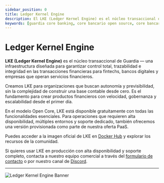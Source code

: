 ```yaml
---
sidebar_position: 0
title: Ledger Kernel Engine
description: El LKE (Ledger Kernel Engine) es el núcleo transaccional de Guardia, ideal para fintechs y bancos digitales que buscan escalabilidad, seguridad e integridad en tiempo real.
keywords: [guardia core banking, core bancario open source, core bancario escalable, ledger transaccional, transacciones en tiempo real]
---
```


# Ledger Kernel Engine

**LKE (Ledger Kernel Engine)** es el núcleo transaccional de Guardia — una infraestructura diseñada para garantizar control total, trazabilidad e integridad en las transacciones financieras para fintechs, bancos digitales y empresas que operan servicios financieros.

Creamos LKE para organizaciones que buscan autonomía y previsibilidad, sin la complejidad de construir una base contable desde cero. Es el fundamento para crear productos financieros con velocidad, gobernanza y escalabilidad desde el primer día.

En el modelo Open Core, LKE está disponible gratuitamente con todas las funcionalidades esenciales. Para operaciones que requieren alta disponibilidad, múltiples entornos y soporte dedicado, también ofrecemos una versión provisionada como parte de nuestra oferta PaaS.

Puedes acceder a la imagen oficial de LKE en [Docker Hub](https://hub.docker.com/u/guardiafinance) y explorar los recursos de la comunidad.

Si quieres usar LKE en producción con alta disponibilidad y soporte completo, contacta a nuestro equipo comercial a través del [formulario de contacto](https://guardia.finance/#contact-us) o por nuestro canal de [Discord](#).

---

<img src="/img/banner-lke.svg" alt="Ledger Kernel Engine Banner" />

